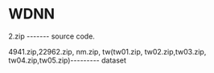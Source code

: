 # WDNN
2.zip ------- source code.

4941.zip,22962.zip, nm.zip, tw(tw01.zip, tw02.zip,tw03.zip, tw04.zip,tw05.zip)--------- dataset
